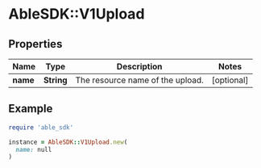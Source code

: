# AbleSDK::V1Upload

## Properties

| Name | Type | Description | Notes |
| ---- | ---- | ----------- | ----- |
| **name** | **String** | The resource name of the upload. | [optional] |

## Example

```ruby
require 'able_sdk'

instance = AbleSDK::V1Upload.new(
  name: null
)
```

